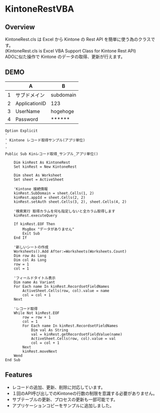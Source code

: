 ﻿# KintoneRestVBA
## Overview
KintoneRest.cls は Excel から Kintone の Rest API を簡単に使う為のクラスです。  
(KintoneRest.cls is Excel VBA Support Class for Kintone Rest API)  
ADOに似た操作で Kintone のデータの取得、更新が行えます。  
## DEMO
|  |       A      |      B      | 
|--|--------------|-------------|
| 1|サブドメイン    | subdomain   |
| 2|ApplicationID |     123     |
| 3|UserName      | hogehoge    |
| 4|Password      | ******      |
```
Option Explicit
'
' Kintone レコード取得サンプル(アプリ単位)
'
'
Public Sub Kinレコード取得_サンプル_アプリ単位()

    Dim kinRest As KintoneRest
    Set kinRest = New KintoneRest
    
    Dim sheet As Worksheet
    Set sheet = ActiveSheet
    
    'Kintone 接続情報
    kinRest.SubDomain = sheet.Cells(1, 2)
    kinRest.appId = sheet.Cells(2, 2)
    kinRest.setAuth sheet.Cells(3, 2), sheet.Cells(4, 2)

    '検索実行 取得カラムを何も指定しないと全カラム取得します
    kinRest.executeQuery
    
    If kinRest.EOF Then
        MsgBox "データがありません"
        Exit Sub
    End If
    
    '新しいシートの作成
    Worksheets().Add After:=Worksheets(Worksheets.Count)
    Dim row As Long
    Dim col As Long
    row = 1
    col = 1
    
    'フィールドタイトル表示
    Dim name As Variant 
    For Each name In kinRest.RecordsetFieldNames
        ActiveSheet.Cells(row, col).value = name
        col = col + 1
    Next
    
    'レコード取得
    While Not kinRest.EOF
        row = row + 1
        col = 1
        For Each name In kinRest.RecordsetFieldNames
            Dim val As String
            val = kinRest.getRecordsetFieldValue(name)
            ActiveSheet.Cells(row, col).value = val
            col = col + 1
        Next
        kinRest.moveNext
    Wend
End Sub
```
## Features
- レコードの追加、更新、削除に対応しています。
- １回のAPI呼び出しでのKintoneの行数の制限を意識する必要がありません。
- サブテーブルの更新、プロセスの更新も一部可能です。
- アプリケーションコピーをサンプルに追加しました。
 
